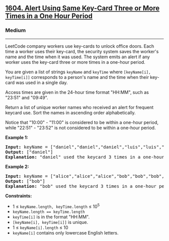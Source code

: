 <h2><a href="https://leetcode.com/problems/alert-using-same-key-card-three-or-more-times-in-a-one-hour-period">1604. Alert Using Same Key-Card Three or More Times in a One Hour Period</a></h2>
<h3>Medium</h3>
<hr>
<p>LeetCode company workers use key-cards to unlock office doors. Each time a worker uses their key-card, the security system saves the worker's name and the time when it was used. The system emits an alert if any worker uses the key-card three or more times in a one-hour period.</p>

<p>You are given a list of strings <code>keyName</code> and <code>keyTime</code> where <code>[keyName[i], keyTime[i]]</code> corresponds to a person's name and the time when their key-card was used in a single day.</p>

<p>Access times are given in the 24-hour time format "HH:MM", such as "23:51" and "09:49".</p>

<p>Return a list of unique worker names who received an alert for frequent keycard use. Sort the names in ascending order alphabetically.</p>

<p>Notice that "10:00" - "11:00" is considered to be within a one-hour period, while "22:51" - "23:52" is not considered to be within a one-hour period.</p>

<p><strong>Example 1:</strong></p>
<pre>
<strong>Input:</strong> keyName = ["daniel","daniel","daniel","luis","luis","luis","luis"], keyTime = ["10:00","10:40","11:00","09:00","11:00","13:00","15:00"]
<strong>Output:</strong> ["daniel"]
<strong>Explanation:</strong> "daniel" used the keycard 3 times in a one-hour period ("10:00","10:40", "11:00").
</pre>

<p><strong>Example 2:</strong></p>
<pre>
<strong>Input:</strong> keyName = ["alice","alice","alice","bob","bob","bob","bob"], keyTime = ["12:01","12:00","18:00","21:00","21:20","21:30","23:00"]
<strong>Output:</strong> ["bob"]
<strong>Explanation:</strong> "bob" used the keycard 3 times in a one-hour period ("21:00","21:20", "21:30").
</pre>

<p><strong>Constraints:</strong></p>
<ul>
<li>1 ≤ <code>keyName.length, keyTime.length</code> ≤ 10<sup>5</sup></li>
<li><code>keyName.length == keyTime.length</code></li>
<li><code>keyTime[i]</code> is in the format "HH:MM".</li>
<li><code>[keyName[i], keyTime[i]]</code> is unique.</li>
<li>1 ≤ <code>keyName[i].length</code> ≤ 10</li>
<li><code>keyName[i]</code> contains only lowercase English letters.</li>
</ul>

